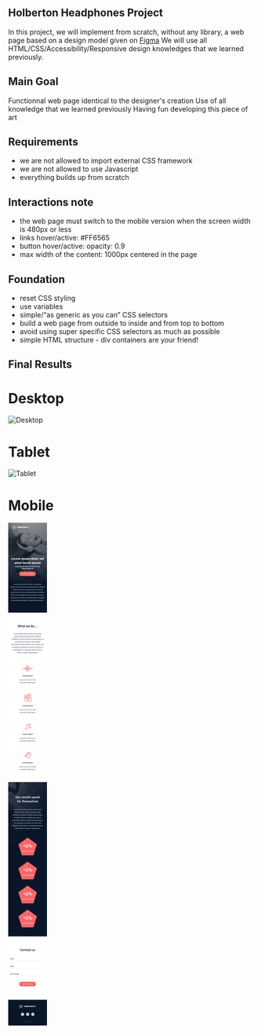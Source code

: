 ## Holberton Headphones Project

In this project, we will implement from scratch, without any library, a web page based on a design model given on [Figma](https://www.figma.com/file/gkWRcFqkwtruWZgSfnnHF0/Holberton-School---Headphone-company)
We will use all HTML/CSS/Accessibility/Responsive design knowledges that we learned previously.

## Main Goal

Functionnal web page identical to the designer's creation
Use of all knowledge that we learned previously
Having fun developing this piece of art

## Requirements

- we are not allowed to import external CSS framework
- we are not allowed to use Javascript
- everything builds up from scratch 

## Interactions note

- the web page must switch to the mobile version when the screen width is 480px or less
- links hover/active: #FF6565
- button hover/active: opacity: 0.9
- max width of the content: 1000px centered in the page

## Foundation

- reset CSS styling
- use variables
- simple/“as generic as you can” CSS selectors
- build a web page from outside to inside and from top to bottom
- avoid using super specific CSS selectors as much as possible
- simple HTML structure - div containers are your friend!

## Final Results

# Desktop
![Desktop](https://github.com/JSalmen13/holberton-headphones/blob/master/design/01_headphones_desktop.png)

# Tablet
![Tablet](https://github.com/Jsalmen13/holberton-headphones/blob/master/design/01_headphones_tablet.png)  

# Mobile
![Mobile](https://github.com/Jsalmen13/holberton-headphones/blob/master/design/01_headphones_mobile.png) 

